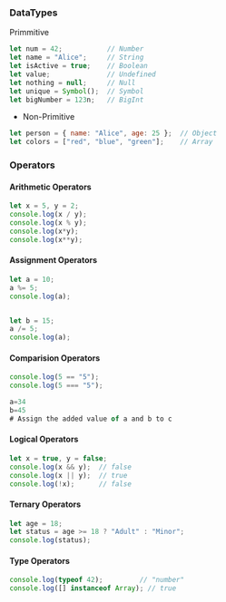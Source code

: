 
### DataTypes

Primmitive
```javascript
let num = 42;           // Number
let name = "Alice";     // String
let isActive = true;    // Boolean
let value;              // Undefined
let nothing = null;     // Null
let unique = Symbol();  // Symbol
let bigNumber = 123n;   // BigInt
```

- Non-Primitive
```javascript
let person = { name: "Alice", age: 25 };  // Object
let colors = ["red", "blue", "green"];    // Array
```

### Operators

#### Arithmetic Operators

```javascript
let x = 5, y = 2;
console.log(x / y);  
console.log(x % y);
console.log(x*y);
console.log(x**y);
```
#### Assignment Operators

```javascript
let a = 10;
a %= 5;  
console.log(a);


let b = 15;
a /= 5;  
console.log(a);
```
#### Comparision Operators

```javascript
console.log(5 == "5");  
console.log(5 === "5");

a=34
b=45
# Assign the added value of a and b to c
 ```
#### Logical Operators

```javascript
let x = true, y = false;
console.log(x && y);  // false
console.log(x || y);  // true
console.log(!x);      // false
```
#### Ternary Operators

```javascript
let age = 18;
let status = age >= 18 ? "Adult" : "Minor";
console.log(status); 
```

#### Type Operators

```javascript
console.log(typeof 42);         // "number"
console.log([] instanceof Array); // true
```

